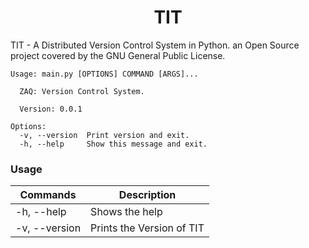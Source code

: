 <h1><center>TIT</center></h1>
TIT - A Distributed Version Control System in Python. an Open Source project covered by the GNU General Public License.

```
Usage: main.py [OPTIONS] COMMAND [ARGS]...

  ZAQ: Version Control System.

  Version: 0.0.1

Options:
  -v, --version  Print version and exit.
  -h, --help     Show this message and exit.
```

<h3>Usage</h3>

|    Commands       |         Description           | 
| ----------------- | ----------------------------- |
|   -h, --help  	|       Shows the help      	|
| -v, --version 	| Prints the Version of TIT 	|
